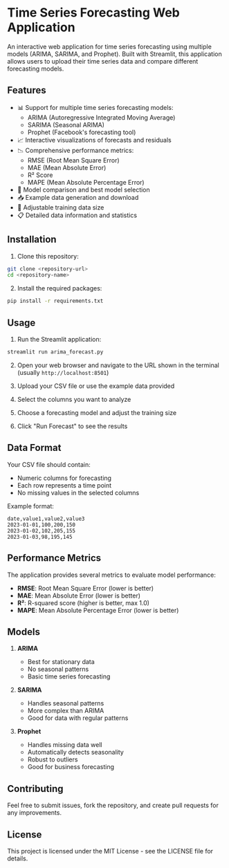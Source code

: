 # Time Series Forecasting Web Application

An interactive web application for time series forecasting using multiple models (ARIMA, SARIMA, and Prophet). Built with Streamlit, this application allows users to upload their time series data and compare different forecasting models.

## Features

- 📊 Support for multiple time series forecasting models:
  - ARIMA (Autoregressive Integrated Moving Average)
  - SARIMA (Seasonal ARIMA)
  - Prophet (Facebook's forecasting tool)
- 📈 Interactive visualizations of forecasts and residuals
- 📉 Comprehensive performance metrics:
  - RMSE (Root Mean Square Error)
  - MAE (Mean Absolute Error)
  - R² Score
  - MAPE (Mean Absolute Percentage Error)
- 🔄 Model comparison and best model selection
- 📥 Example data generation and download
- 🎯 Adjustable training data size
- 📋 Detailed data information and statistics

## Installation

1. Clone this repository:
```bash
git clone <repository-url>
cd <repository-name>
```

2. Install the required packages:
```bash
pip install -r requirements.txt
```

## Usage

1. Run the Streamlit application:
```bash
streamlit run arima_forecast.py
```

2. Open your web browser and navigate to the URL shown in the terminal (usually `http://localhost:8501`)

3. Upload your CSV file or use the example data provided

4. Select the columns you want to analyze

5. Choose a forecasting model and adjust the training size

6. Click "Run Forecast" to see the results

## Data Format

Your CSV file should contain:
- Numeric columns for forecasting
- Each row represents a time point
- No missing values in the selected columns

Example format:
```csv
date,value1,value2,value3
2023-01-01,100,200,150
2023-01-02,102,205,155
2023-01-03,98,195,145
```

## Performance Metrics

The application provides several metrics to evaluate model performance:
- **RMSE**: Root Mean Square Error (lower is better)
- **MAE**: Mean Absolute Error (lower is better)
- **R²**: R-squared score (higher is better, max 1.0)
- **MAPE**: Mean Absolute Percentage Error (lower is better)

## Models

1. **ARIMA**
   - Best for stationary data
   - No seasonal patterns
   - Basic time series forecasting

2. **SARIMA**
   - Handles seasonal patterns
   - More complex than ARIMA
   - Good for data with regular patterns

3. **Prophet**
   - Handles missing data well
   - Automatically detects seasonality
   - Robust to outliers
   - Good for business forecasting

## Contributing

Feel free to submit issues, fork the repository, and create pull requests for any improvements.

## License

This project is licensed under the MIT License - see the LICENSE file for details. 